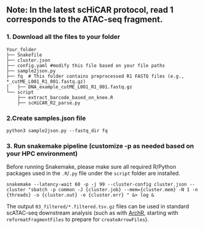 ## Note: In the latest scHiCAR protocol, read 1 corresponds to the ATAC-seq fragment.
### 1. Download all the files to your folder
```
Your_folder
├── Snakefile
├── cluster.json
├── config.yaml #modify this file based on your file paths
├── sample2json.py
├── fq  # This folder contains preprocessed R1 FASTQ files (e.g., *_cutME_L001_R1_001.fastq.gz)
│   ├── DNA_example_cutME_L001_R1_001.fastq.gz
└── script
    ├── extract_barcode_based_on_knee.R
    ├── scHiCAR_R2_parse.py
```

### 2.Create samples.json file

`python3 sample2json.py --fastq_dir fq`

### 3. Run snakemake pipeline (customize -p as needed based on your HPC environment)
Before running Snakemake, please make sure all required R/Python packages used in the `.R`/`.py` file under the `script` folder are installed.

`snakemake --latency-wait 60 -p -j 99 --cluster-config cluster.json --cluster "sbatch -p common -J {cluster.job} --mem={cluster.mem} -N 1 -n {threads} -o {cluster.out} -e {cluster.err} " &> log &`


 The output `03_filtered/*.filtered.tsv.gz` files can be used in standard scATAC-seq downstream analysis (such as with [ArchR](https://www.archrproject.com/articles/Articles/tutorial.html), starting with `reformatFragmentFiles` to prepare for `createArrowFiles`).
